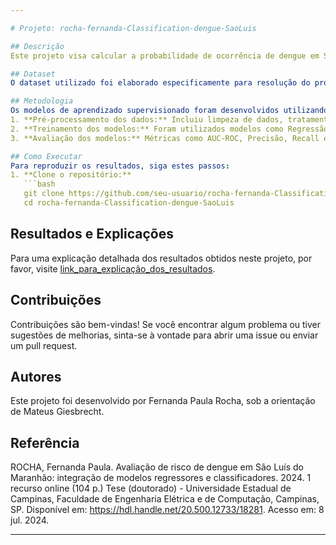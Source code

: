```yaml
---

# Projeto: rocha-fernanda-Classification-dengue-SaoLuis

## Descrição
Este projeto visa calcular a probabilidade de ocorrência de dengue em São Luís do Maranhão utilizando informações de cada bairro, através de modelos de aprendizado supervisionado.

## Dataset
O dataset utilizado foi elaborado especificamente para resolução do problema e está disponível em: [https://doi.org/10.25824/redu/HB37UJ](https://doi.org/10.25824/redu/HB37UJ).

## Metodologia
Os modelos de aprendizado supervisionado foram desenvolvidos utilizando `R`, e os seguintes passos foram seguidos:
1. **Pré-processamento dos dados:** Incluiu limpeza de dados, tratamento de valores ausentes e codificação de variáveis.
2. **Treinamento dos modelos:** Foram utilizados modelos como Regressão Logística, Árvores de Decisão, Naive Bayes, entre outros.
3. **Avaliação dos modelos:** Métricas como AUC-ROC, Precisão, Recall e F1-Score foram utilizadas para avaliar o desempenho dos modelos.

## Como Executar
Para reproduzir os resultados, siga estes passos:
1. **Clone o repositório:**
   ```bash
   git clone https://github.com/seu-usuario/rocha-fernanda-Classification-dengue-SaoLuis.git
   cd rocha-fernanda-Classification-dengue-SaoLuis
   ```


## Resultados e Explicações

Para uma explicação detalhada dos resultados obtidos neste projeto, por favor, visite [link_para_explicação_dos_resultados](https://hdl.handle.net/20.500.12733/18281). 


## Contribuições

Contribuições são bem-vindas! Se você encontrar algum problema ou tiver sugestões de melhorias, sinta-se à vontade para abrir uma issue ou enviar um pull request.

## Autores

Este projeto foi desenvolvido por Fernanda Paula Rocha, sob a orientação de Mateus Giesbrecht. 

## Referência

   ROCHA, Fernanda Paula. Avaliação de risco de dengue em São Luís do Maranhão: integração de modelos regressores e classificadores. 2024. 1 recurso online (104 p.) Tese (doutorado) - Universidade Estadual de Campinas, Faculdade de Engenharia Elétrica e de Computação, Campinas, SP. Disponível em: https://hdl.handle.net/20.500.12733/18281. Acesso em: 8 jul. 2024. 
   
---
```



